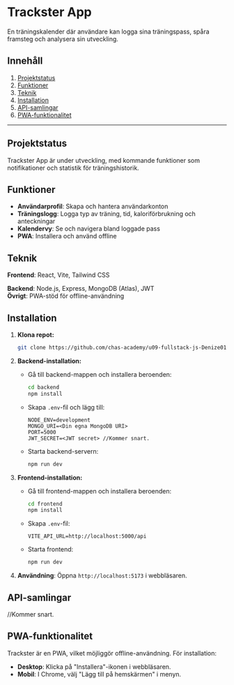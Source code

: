 # **Trackster App**

En träningskalender där användare kan logga sina träningspass, spåra framsteg och analysera sin utveckling.

## Innehåll

1. [Projektstatus](#projektstatus)
2. [Funktioner](#funktioner)
3. [Teknik](#teknik)
4. [Installation](#installation)
5. [API-samlingar](#api-samlingar)
6. [PWA-funktionalitet](#pwa-funktionalitet)

---

## **Projektstatus**

Trackster App är under utveckling, med kommande funktioner som notifikationer och statistik för träningshistorik.

## **Funktioner**

- **Användarprofil**: Skapa och hantera användarkonton
- **Träningslogg**: Logga typ av träning, tid, kaloriförbrukning och anteckningar
- **Kalendervy**: Se och navigera bland loggade pass
- **PWA**: Installera och använd offline

## **Teknik**

**Frontend**: React, Vite, Tailwind CSS

**Backend**: Node.js, Express, MongoDB (Atlas), JWT  
**Övrigt**: PWA-stöd för offline-användning

## **Installation**

1. **Klona repot:**

   ```bash
   git clone https://github.com/chas-academy/u09-fullstack-js-Denize01.git
   ```

2. **Backend-installation:**

   - Gå till backend-mappen och installera beroenden:

     ```bash
     cd backend
     npm install
     ```

   - Skapa `.env`-fil och lägg till:

     ```env
     NODE_ENV=development
     MONGO_URI=<Din egna MongoDB URI>
     PORT=5000
     JWT_SECRET=<JWT secret> //Kommer snart.
     ```

   - Starta backend-servern:

     ```bash
     npm run dev
     ```

3. **Frontend-installation:**

   - Gå till frontend-mappen och installera beroenden:

     ```bash
     cd frontend
     npm install
     ```

   - Skapa `.env`-fil:

     ```env
     VITE_API_URL=http://localhost:5000/api
     ```

   - Starta frontend:

     ```bash
     npm run dev
     ```

4. **Användning**: Öppna `http://localhost:5173` i webbläsaren.

## **API-samlingar**

//Kommer snart.

## **PWA-funktionalitet**

Trackster är en PWA, vilket möjliggör offline-användning. För installation:

- **Desktop**: Klicka på "Installera"-ikonen i webbläsaren.
- **Mobil**: I Chrome, välj "Lägg till på hemskärmen" i menyn.
